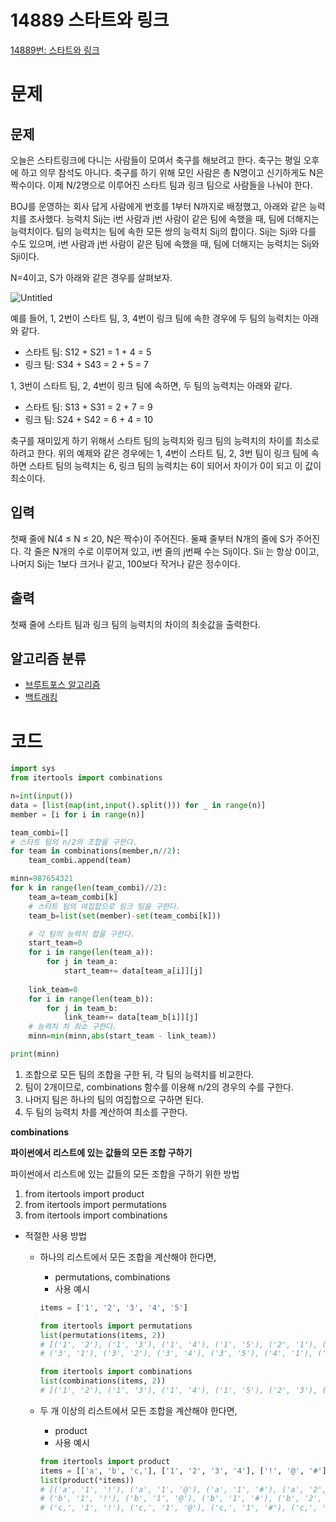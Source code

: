 # 14889 스타트와 링크

[14889번: 스타트와 링크](https://www.acmicpc.net/problem/14889)

# 문제

## 문제

오늘은 스타트링크에 다니는 사람들이 모여서 축구를 해보려고 한다. 축구는 평일 오후에 하고 의무 참석도 아니다. 축구를 하기 위해 모인 사람은 총 N명이고 신기하게도 N은 짝수이다. 이제 N/2명으로 이루어진 스타트 팀과 링크 팀으로 사람들을 나눠야 한다.

BOJ를 운영하는 회사 답게 사람에게 번호를 1부터 N까지로 배정했고, 아래와 같은 능력치를 조사했다. 능력치 Sij는 i번 사람과 j번 사람이 같은 팀에 속했을 때, 팀에 더해지는 능력치이다. 팀의 능력치는 팀에 속한 모든 쌍의 능력치 Sij의 합이다. Sij는 Sji와 다를 수도 있으며, i번 사람과 j번 사람이 같은 팀에 속했을 때, 팀에 더해지는 능력치는 Sij와 Sji이다.

N=4이고, S가 아래와 같은 경우를 살펴보자.

![Untitled](https://s3-us-west-2.amazonaws.com/secure.notion-static.com/81c87206-a48e-4e39-b380-b4c31d4b66de/Untitled.png)

예를 들어, 1, 2번이 스타트 팀, 3, 4번이 링크 팀에 속한 경우에 두 팀의 능력치는 아래와 같다.

- 스타트 팀: S12 + S21 = 1 + 4 = 5
- 링크 팀: S34 + S43 = 2 + 5 = 7

1, 3번이 스타트 팀, 2, 4번이 링크 팀에 속하면, 두 팀의 능력치는 아래와 같다.

- 스타트 팀: S13 + S31 = 2 + 7 = 9
- 링크 팀: S24 + S42 = 6 + 4 = 10

축구를 재미있게 하기 위해서 스타트 팀의 능력치와 링크 팀의 능력치의 차이를 최소로 하려고 한다. 위의 예제와 같은 경우에는 1, 4번이 스타트 팀, 2, 3번 팀이 링크 팀에 속하면 스타트 팀의 능력치는 6, 링크 팀의 능력치는 6이 되어서 차이가 0이 되고 이 값이 최소이다.

## 입력

첫째 줄에 N(4 ≤ N ≤ 20, N은 짝수)이 주어진다. 둘째 줄부터 N개의 줄에 S가 주어진다. 각 줄은 N개의 수로 이루어져 있고, i번 줄의 j번째 수는 Sij이다. Sii
는 항상 0이고, 나머지 Sij는 1보다 크거나 같고, 100보다 작거나 같은 정수이다.

## 출력

첫째 줄에 스타트 팀과 링크 팀의 능력치의 차이의 최솟값을 출력한다.

## 알고리즘 분류

- [브루트포스 알고리즘](https://www.acmicpc.net/problem/tag/125)
- [백트래킹](https://www.acmicpc.net/problem/tag/5)

# 코드

```python
import sys
from itertools import combinations

n=int(input())
data = [list(map(int,input().split())) for _ in range(n)]
member = [i for i in range(n)]

team_combi=[]
# 스타트 팀의 n/2의 조합을 구한다.
for team in combinations(member,n//2):
    team_combi.append(team)

minn=987654321
for k in range(len(team_combi)//2):
    team_a=team_combi[k]
    # 스타트 팀의 여집합으로 링크 팀을 구한다.
    team_b=list(set(member)-set(team_combi[k]))

    # 각 팀의 능력치 합을 구한다.
    start_team=0
    for i in range(len(team_a)):
        for j in team_a:
            start_team+= data[team_a[i]][j]
    
    link_team=0
    for i in range(len(team_b)):
        for j in team_b:
            link_team+= data[team_b[i]][j]
    # 능력치 차 최소 구한다.
    minn=min(minn,abs(start_team - link_team))

print(minn)
```

1. 조합으로 모든 팀의 조합을 구한 뒤, 각 팀의 능력치를 비교한다.
2. 팀이 2개이므로, combinations 함수를 이용해 n/2의 경우의 수를 구한다.
3. 나머지 팀은 하나의 팀의 여집합으로 구하면 된다.
4. 두 팀의 능력치 차를 계산하여 최소를 구한다.

**combinations**

**파이썬에서 리스트에 있는 값들의 모든 조합 구하기**

파이썬에서 리스트에 있는 값들의 모든 조합을 구하기 위한 방법

1. from itertools import product
2. from itertools import permutations
3. from itertools import combinations

- 적절한 사용 방법
    - 하나의 리스트에서 모든 조합을 계산해야 한다면,
        - permutations, combinations
        - 사용 예시
        
        ```python
        items = ['1', '2', '3', '4', '5'] 
        
        from itertools import permutations 
        list(permutations(items, 2)) 
        # [('1', '2'), ('1', '3'), ('1', '4'), ('1', '5'), ('2', '1'), ('2', '3'), ('2', '4'), ('2', '5'), 
        # ('3', '1'), ('3', '2'), ('3', '4'), ('3', '5'), ('4', '1'), ('4', '2'), ('4', '3'), ('4', '5'), ('5', '1'), ('5', '2'), ('5', '3'), ('5', '4')] 
        
        from itertools import combinations 
        list(combinations(items, 2)) 
        # [('1', '2'), ('1', '3'), ('1', '4'), ('1', '5'), ('2', '3'), ('2', '4'), ('2', '5'), ('3', '4'), ('3', '5'), ('4', '5')]
        ```
        
    - 두 개 이상의 리스트에서 모든 조합을 계산해야 한다면,
        - product
        - 사용 예시
        
        ```python
        from itertools import product 
        items = [['a', 'b', 'c,'], ['1', '2', '3', '4'], ['!', '@', '#']] 
        list(product(*items)) 
        # [('a', '1', '!'), ('a', '1', '@'), ('a', '1', '#'), ('a', '2', '!'), ('a', '2', '@'), ('a', '2', '#'), ('a', '3', '!'), ('a', '3', '@'), ('a', '3', '#'), ('a', '4', '!'), ('a', '4', '@'), ('a', '4', '#'), 
        # ('b', '1', '!'), ('b', '1', '@'), ('b', '1', '#'), ('b', '2', '!'), ('b', '2', '@'), ('b', '2', '#'), ('b', '3', '!'), ('b', '3', '@'), ('b', '3', '#'), ('b', '4', '!'), ('b', '4', '@'), ('b', '4', '#'), 
        # ('c,', '1', '!'), ('c,', '1', '@'), ('c,', '1', '#'), ('c,', '2', '!'), ('c,', '2', '@'), ('c,', '2', '#'), ('c,', '3', '!'), ('c,', '3', '@'), ('c,', '3', '#'), ('c,', '4', '!'), ('c,', '4', '@'), ('c,', '4', '#')]
        ```
